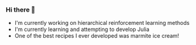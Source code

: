### Hi there 👋

- I'm currently working on hierarchical reinforcement learning methods
- I'm currently learning and attempting to develop Julia
- One of the best recipes I ever developed was marmite ice cream!

<!--
**DavidSlayback/DavidSlayback** is a ✨ _special_ ✨ repository because its `README.md` (this file) appears on your GitHub profile.

Here are some ideas to get you started:

- 🔭 I’m currently working on ...
- 🌱 I’m currently learning ...
- 👯 I’m looking to collaborate on ...
- 🤔 I’m looking for help with ...
- 💬 Ask me about ...
- 📫 How to reach me: ...
- 😄 Pronouns: ...
- ⚡ Fun fact: ...
-->
